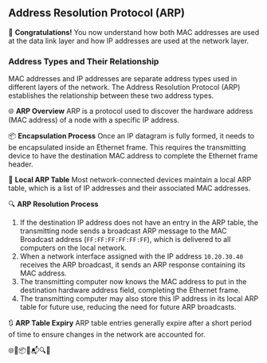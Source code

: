 ## Address Resolution Protocol (ARP)

🎉 **Congratulations!**
You now understand how both MAC addresses are used at the data link layer and how IP addresses are used at the network layer.

### Address Types and Their Relationship
MAC addresses and IP addresses are separate address types used in different layers of the network. The Address Resolution Protocol (ARP) establishes the relationship between these two address types.

🌐 **ARP Overview**
ARP is a protocol used to discover the hardware address (MAC address) of a node with a specific IP address.

📦 **Encapsulation Process**
Once an IP datagram is fully formed, it needs to be encapsulated inside an Ethernet frame. This requires the transmitting device to have the destination MAC address to complete the Ethernet frame header.

📝 **Local ARP Table**
Most network-connected devices maintain a local ARP table, which is a list of IP addresses and their associated MAC addresses.

🔍 **ARP Resolution Process**
1. If the destination IP address does not have an entry in the ARP table, the transmitting node sends a broadcast ARP message to the MAC Broadcast address (`FF:FF:FF:FF:FF:FF`), which is delivered to all computers on the local network.
2. When a network interface assigned with the IP address `10.20.30.40` receives the ARP broadcast, it sends an ARP response containing its MAC address.
3. The transmitting computer now knows the MAC address to put in the destination hardware address field, completing the Ethernet frame.
4. The transmitting computer may also store this IP address in its local ARP table for future use, reducing the need for future ARP broadcasts.

🔃 **ARP Table Expiry**
ARP table entries generally expire after a short period of time to ensure changes in the network are accounted for.

🌐🔌📦📨📬🔍💡